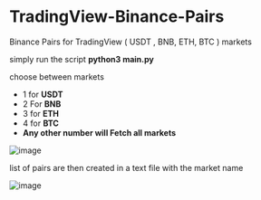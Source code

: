 # TradingView-Binance-Pairs
Binance Pairs for TradingView ( USDT , BNB, ETH, BTC ) markets

simply run the script
**python3 main.py**

choose between markets 
* 1 for **USDT** 
* 2 For **BNB** 
* 3 for **ETH** 
* 4 for **BTC**
* **Any other number will Fetch all markets** 

![image](https://user-images.githubusercontent.com/106902748/194817635-5d207b80-7160-4db5-868a-32b529933dc7.png)


list of pairs are then created in a text file with the market name 


![image](https://user-images.githubusercontent.com/106902748/194817698-f111c0f7-80ca-416b-a1b7-bc72abac7fca.png)
